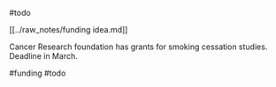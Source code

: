 #todo

[[../raw_notes/funding idea.md]]

Cancer Research foundation has grants for smoking cessation studies. Deadline in March.

#funding #todo 